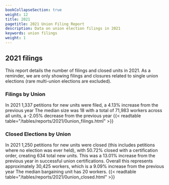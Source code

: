 ```yaml
---
bookCollapseSection: true
weight: 12
title: 2021
pagetitle: 2021 Union Filing Report
description: Data on union election filings in 2021
keywords: union filings
weight: 1
---
```


## 2021 filings

This report details the number of filings and closed units in 2021. As a reminder, we are only showing filings and closures related to single union elections (rare multi-union elections are excluded).

### Filings by Union
In 2021 1,337 petitions for new units were filed, a 4.13% increase from the previous year The median size was 18 with a total of 71,983 workers across all units, a -2.05% decrease from the previous year
{{< readtable table="/tables/reports/2021/0union_filings.html" >}}

### Closed Elections by Union
In 2021 1,250 petitions for new units were closed (this includes petitions where no election was ever held), with 50.72% closed with a certification order, creating 634 total new units. This was a 13.01% increase from the previous year in successful union certifications. Overall this represents approximately 30,425 workers, which is a 9.09% increase from the previous year The median bargaining unit has 20 workers.
{{< readtable table="/tables/reports/2021/0union_closed.html" >}}
